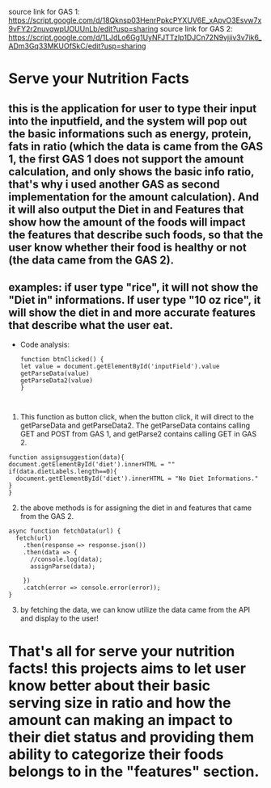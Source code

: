 source link for GAS 1: https://script.google.com/d/18Qknsp03HenrPpkcPYXUV6E_xApvO3Esvw7x9vFY2r2nuvqwpUOUUnLb/edit?usp=sharing
source link for GAS 2: https://script.google.com/d/1LJdLo6Gg1UyNFJTTzIp1DJCn72N9vjjiv3v7ik6_ADm3Gq33MKUOfSkC/edit?usp=sharing

# Serve your Nutrition Facts
## this is the application for user to type their input into the inputfield, and the system will pop out the basic informations such as energy, protein, fats in ratio (which the data is came from the GAS 1, the first GAS 1 does not support the amount calculation, and only shows the basic info ratio, that's why i used another GAS as second implementation for the amount calculation). And it will also output the Diet in and Features that show how the amount of the foods will impact the features that describe such foods, so that the user know whether their food is healthy or not (the data came from the GAS 2).

## examples: if user type "rice", it will not show the "Diet in" informations. If user type "10 oz rice", it will show the diet in and more accurate features that describe what the user eat.

- Code analysis:
  ```
  function btnClicked() {
  let value = document.getElementById('inputField').value
  getParseData(value)
  getParseData2(value)
  }



1. This function as button click, when the button click, it will direct to the getParseData and getParseData2. The getParseData contains calling GET and POST from GAS 1, and getParse2 contains calling GET in GAS 2.


```
function assignsuggestion(data){
document.getElementById('diet').innerHTML = ""
if(data.dietLabels.length==0){
  document.getElementById('diet').innerHTML = "No Diet Informations."
}
}
```



2. the above methods is for assigning the diet in and features that came from the GAS 2. 

```
async function fetchData(url) {
  fetch(url)
    .then(response => response.json())
    .then(data => {
      //console.log(data);
      assignParse(data);

    })
    .catch(error => console.error(error));
}
```

3. by fetching the data, we can know utilize the data came from the API and display to the user!

# That's all for serve your nutrition facts! this projects aims to let user know better about their basic serving size in ratio and how the amount can making an impact to their diet status and providing them ability to categorize their foods belongs to in the "features" section.

